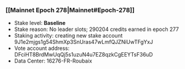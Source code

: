 ### [[Mainnet Epoch 278|Mainnet#Epoch-278]]
* Stake level: **Baseline**
* Stake reason: No leader slots; 290204 credits earned in epoch 277
* Staking activity: creating new stake account 9J1e2mjgs1g54ShmXp3SnUras47wLmfQJZNiUwTFgYxJ
* Vote account address: DFciHT8BrdMwUqQj5s1uzuN4u7EZ8qzkCgEEYTsF36uD
* Data Center: 16276-FR-Roubaix